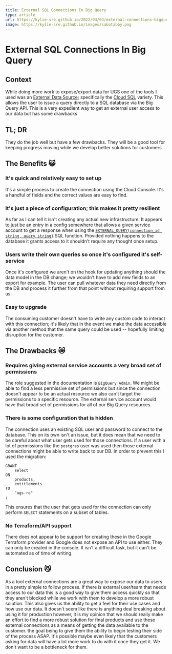 ```yaml
---
title: External SQL Connections In Big Query 
type: article
url: https://kylie-sre.github.io/2022/03/03/external-connections-bigquery.html
image: https://kylie-sre.github.io/images/sabotabby.png
---
```


# External SQL Connections In Big Query

## Context

While doing more work to expose/export data for UGS one of the tools I used was an [External Data Source](https://cloud.google.com/bigquery/external-data-sources); specifically the [Cloud SQL](https://cloud.google.com/bigquery/docs/cloud-sql-federated-queries) variety. This allows the user to issue a query directly to a SQL database via the Big Query API. This is a very expedient way to get an external user access to our data but has some drawbacks

## TL; DR

They do the job well but have a few drawbacks. They will be a good tool for keeping progress moving while we develop better solutions for customers

## The Benefits 😺

### It's quick and relatively easy to set up

It's a simple process to create the connection using the Cloud Console. It's a handful of fields and the correct values are easy to find. 

### It's just a piece of configuration; this makes it pretty resilient

As far as I can tell it isn't creating any actual new infrastructure. It appears to just be an entry in a config somewhere that allows a given service account to get a response when using the [`EXTERNAL_QUERY(connection_id string, query string)`](https://cloud.google.com/bigquery/docs/cloud-sql-federated-queries) SQL function. Provided nothing happens to the database it grants access to it shouldn't require any thought once setup.

### Users write their own queries so once it's configured it's self-service

Once it's configured we aren't on the hook for updating anything should the data model in the DB change; we wouldn't have to add new fields to an export for example. The user can pull whatever data they need directly from the DB and process it further from that point without requiring support from us.

### Easy to upgrade

The consuming customer doesn't have to write any custom code to interact with this connection; it's likely that in the event we make the data accessible via another method that the same query could be used -- hopefully limiting disruption for the customer.  

## The Drawbacks 😿

### Requires giving external service accounts a very broad set of permissions

The role suggested in the documentation is `BigQuery Admin`. We might be able to find a less permissive set of permissions but since the connection doesn't appear to be an actual resource we also can't target the permissions to a specific resource. The external service account would have that broad set of permissions for all of our Big Query resources.

### There is some configuration that is hidden

The connection uses an existing SQL user and password to connect to the database. This on its own isn't an issue, but it does mean that we need to be careful about what user gets used for those connections. If a user with a lot of permissions like the `postgres` user was used then those external connections might be able to write back to our DB. In order to prevent this I used the migration: 

```postgresql
GRANT
    select
ON
    products,
    entitlements
TO
    "ugs-ro"
;
```

This ensures that the user that gets used for the connection can only perform `SELECT` statements on a subset of tables.

### No Terraform/API support

There does not appear to be support for creating these in the Google Terraform provider and Google does not expose an API to use either. They can only be created in the console. It isn't a difficult task, but it can't be automated as of time of writing.

## Conclusion 😼

As a tool external connections are a great way to expose our data to users in a pretty simple to follow process. If there is external user/team that needs access to our data this is a good way to give them access quickly so that they aren't blocked while we work with them to develop a more robust solution. This also gives us the ability to get a feel for their use cases and how use our data. It doesn't seem like there is anything deal breaking about using it for production however, it is my opinion that we should really make an effort to find a more robust solution for final products and use these external connections as a means of getting the data available to the customer. the goal being to give them the ability to begin testing their side of the process ASAP. It's possible maybe even likely that the customers asking for data will have a lot more work to do with it once they get it. We don't want to be a bottleneck for them.
